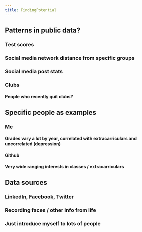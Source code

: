 ```yaml
---
title: FindingPotential
---
```


## Patterns in public data?
### Test scores

### Social media network distance from specific groups

### Social media post stats

### Clubs
#### People who recently quit clubs?

## Specific people as examples
### Me
#### Grades vary a lot by year, correlated with extracarriculars and uncorrelated (depression)

#### Github

#### Very wide ranging interests in classes / extracarriculars

## Data sources
### LinkedIn, Facebook, Twitter

### Recording faces / other info from life

### Just introduce myself to lots of people
